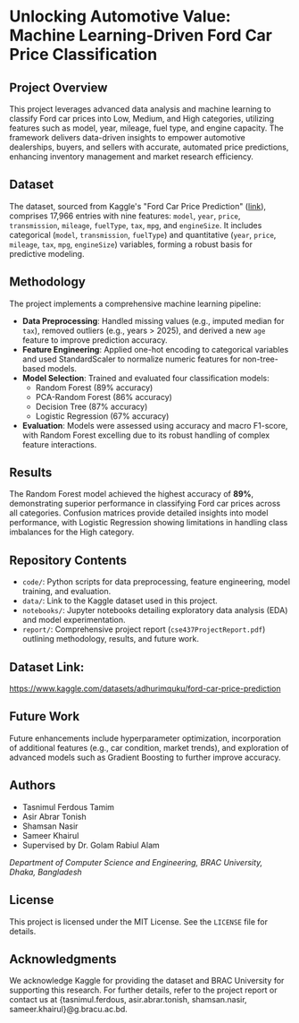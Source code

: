 # Unlocking Automotive Value: Machine Learning-Driven Ford Car Price Classification

## Project Overview
This project leverages advanced data analysis and machine learning to classify Ford car prices into Low, Medium, and High categories, utilizing features such as model, year, mileage, fuel type, and engine capacity. The framework delivers data-driven insights to empower automotive dealerships, buyers, and sellers with accurate, automated price predictions, enhancing inventory management and market research efficiency.

## Dataset
The dataset, sourced from Kaggle's "Ford Car Price Prediction" ([link](https://www.kaggle.com/datasets/adhurimquku/ford-car-price-prediction)), comprises 17,966 entries with nine features: `model`, `year`, `price`, `transmission`, `mileage`, `fuelType`, `tax`, `mpg`, and `engineSize`. It includes categorical (`model`, `transmission`, `fuelType`) and quantitative (`year`, `price`, `mileage`, `tax`, `mpg`, `engineSize`) variables, forming a robust basis for predictive modeling.

## Methodology
The project implements a comprehensive machine learning pipeline:
- **Data Preprocessing**: Handled missing values (e.g., imputed median for `tax`), removed outliers (e.g., years > 2025), and derived a new `age` feature to improve prediction accuracy.
- **Feature Engineering**: Applied one-hot encoding to categorical variables and used StandardScaler to normalize numeric features for non-tree-based models.
- **Model Selection**: Trained and evaluated four classification models:
  - Random Forest (89% accuracy)
  - PCA-Random Forest (86% accuracy)
  - Decision Tree (87% accuracy)
  - Logistic Regression (67% accuracy)
- **Evaluation**: Models were assessed using accuracy and macro F1-score, with Random Forest excelling due to its robust handling of complex feature interactions.

## Results
The Random Forest model achieved the highest accuracy of **89%**, demonstrating superior performance in classifying Ford car prices across all categories. Confusion matrices provide detailed insights into model performance, with Logistic Regression showing limitations in handling class imbalances for the High category.

## Repository Contents
- `code/`: Python scripts for data preprocessing, feature engineering, model training, and evaluation.
- `data/`: Link to the Kaggle dataset used in this project.
- `notebooks/`: Jupyter notebooks detailing exploratory data analysis (EDA) and model experimentation.
- `report/`: Comprehensive project report (`cse437ProjectReport.pdf`) outlining methodology, results, and future work.

## Dataset Link: 
https://www.kaggle.com/datasets/adhurimquku/ford-car-price-prediction


## Future Work
Future enhancements include hyperparameter optimization, incorporation of additional features (e.g., car condition, market trends), and exploration of advanced models such as Gradient Boosting to further improve accuracy.

## Authors
- Tasnimul Ferdous Tamim
- Asir Abrar Tonish
- Shamsan Nasir
- Sameer Khairul
- Supervised by Dr. Golam Rabiul Alam

*Department of Computer Science and Engineering, BRAC University, Dhaka, Bangladesh*

## License
This project is licensed under the MIT License. See the `LICENSE` file for details.

## Acknowledgments
We acknowledge Kaggle for providing the dataset and BRAC University for supporting this research. For further details, refer to the project report or contact us at {tasnimul.ferdous, asir.abrar.tonish, shamsan.nasir, sameer.khairul}@g.bracu.ac.bd.
